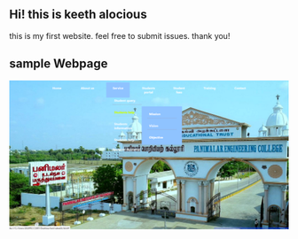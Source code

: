 ## Hi! this is keeth alocious

this is my first website. feel free to submit issues. thank you!

## sample Webpage

<img src="./sample.png">